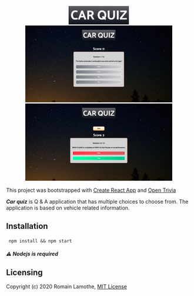 <div align="center">
  <img src=" src/images/logo.png" alt="car-quiz-logo" height="50">
</div>
<div align="center">
  <img src=" src/images/start.png" width="400">
  <img src=" src/images/finish.png" width="400">
</div>

This project was bootstrapped with [Create React App](https://github.com/facebook/create-react-app) and [Open Trivia](https://opentdb.com/)

**_Car quiz_** is Q & A application that has multiple choices to choose from. The application is based on vehicle related information.

## Installation

` npm install && npm start`

##### :warning: Nodejs is required

## Licensing

Copyright (c) 2020 Romain Lamothe, [MIT License](LICENSE)

